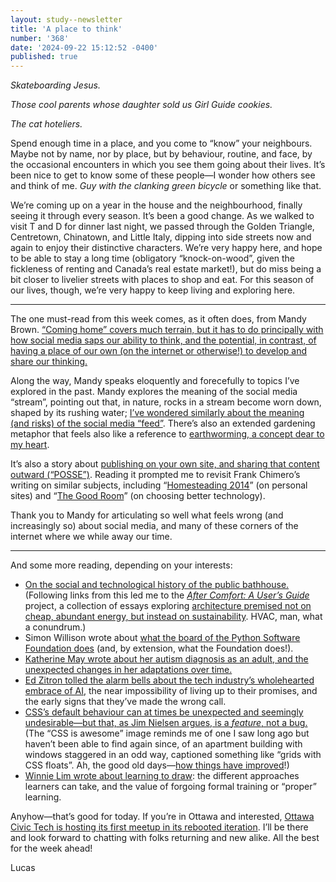 ```yaml
---
layout: study--newsletter
title: 'A place to think'
number: '368'
date: '2024-09-22 15:12:52 -0400'
published: true
---
```


_Skateboarding Jesus._

_Those cool parents whose daughter sold us Girl Guide cookies._

_The cat hoteliers._

Spend enough time in a place, and you come to “know” your neighbours. Maybe not by name, nor by place, but by behaviour, routine, and face, by the occasional encounters in which you see them going about their lives. It’s been nice to get to know some of these people—I wonder how others see and think of me. _Guy with the clanking green bicycle_ or something like that.

We’re coming up on a year in the house and the neighbourhood, finally seeing it through every season. It’s been a good change. As we walked to visit T and D for dinner last night, we passed through the Golden Triangle, Centretown, Chinatown, and Little Italy, dipping into side streets now and again to enjoy their distinctive characters. We’re very happy here, and hope to be able to stay a long time (obligatory “knock-on-wood”, given the fickleness of renting and Canada’s real estate market!), but do miss being a bit closer to livelier streets with places to shop and eat. For this season of our lives, though, we’re very happy to keep living and exploring here.

***

The one must-read from this week comes, as it often does, from Mandy Brown. [“Coming home” covers much terrain, but it has to do principally with how social media saps our ability to think, and the potential, in contrast, of having a place of our own (on the internet or otherwise!) to develop and share our thinking.](https://aworkinglibrary.com/writing/coming-home)

Along the way, Mandy speaks eloquently and forecefully to topics I’ve explored in the past. Mandy explores the meaning of the social media “stream”, pointing out that, in nature, rocks in a stream become worn down, shaped by its rushing water; [I’ve wondered similarly about the meaning (and risks) of the social media “feed”](https://lucascherkewski.com/hit-and-miss/18-feed/). There’s also an extended gardening metaphor that feels also like a reference to [earthworming, a concept dear to my heart](https://lucascherkewski.com/hit-and-miss/1-earthworming/#a-closing-word-from-ursula-m-franklin).

It’s also a story about [publishing on your own site, and sharing that content outward (“POSSE”)](https://indieweb.org/POSSE). Reading it prompted me to revisit Frank Chimero’s writing on similar subjects, including “[Homesteading 2014](https://frankchimero.com/blog/2013/homesteading-2014/)” (on personal sites) and “[The Good Room](https://frankchimero.com/blog/2018/the-good-room/)” (on choosing better technology).

Thank you to Mandy for articulating so well what feels wrong (and increasingly so) about social media, and many of these corners of the internet where we while away our time.

***

And some more reading, depending on your interests:

- [On the social and technological history of the public bathhouse.](https://solar.lowtechmagazine.com/2024/09/communal-luxury-the-public-bathhouse/) (Following links from this led me to the [_After Comfort: A User’s Guide_](https://www.e-flux.com/architecture/after-comfort/) project, a collection of essays exploring [architecture premised not on cheap, abundant energy, but instead on sustainability](https://www.e-flux.com/architecture/after-comfort/568230/editorial/). HVAC, man, what a conundrum.)
- Simon Willison wrote about [what the board of the Python Software Foundation does](https://simonwillison.net/2024/Sep/18/board-of-the-python-software-foundation/) (and, by extension, what the Foundation does!).
- [Katherine May wrote about her autism diagnosis as an adult, and the unexpected changes in her adaptations over time.](https://katherinemay.substack.com/p/the-agency-of-knowing)
- [Ed Zitron tolled the alarm bells about the tech industry’s wholehearted embrace of AI](https://www.wheresyoured.at/subprimeai/), the near impossibility of living up to their promises, and the early signs that they’ve made the wrong call.
- [CSS’s default behaviour can at times be unexpected and seemingly undesirable—but that, as Jim Nielsen argues, is a _feature_, not a bug.](https://blog.jim-nielsen.com/2021/css-is-in-fact-awesome/) (The “CSS is awesome” image reminds me of one I saw long ago but haven’t been able to find again since, of an apartment building with windows staggered in an odd way, captioned something like “grids with CSS floats”. Ah, the good old days—[how things have improved](https://developer.mozilla.org/en-US/docs/Web/CSS/CSS_grid_layout)!)
- [Winnie Lim wrote about learning to draw](https://winnielim.org/journal/why-i-refuse-to-learn-drawing-properly/): the different approaches learners can take, and the value of forgoing formal training or “proper” learning.

Anyhow—that’s good for today. If you’re in Ottawa and interested, [Ottawa Civic Tech is hosting its first meetup in its rebooted iteration](https://www.meetup.com/yow_ct/events/303279929/). I’ll be there and look forward to chatting with folks returning and new alike. All the best for the week ahead!

Lucas